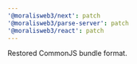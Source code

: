 ```yaml
---
'@moralisweb3/next': patch
'@moralisweb3/parse-server': patch
'@moralisweb3/react': patch
---
```


Restored CommonJS bundle format.
